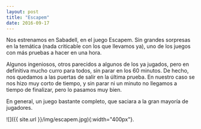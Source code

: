 ```yaml
---
layout: post
title: "Escapem"
date: 2016-09-17
---
```


Nos estrenamos en Sabadell, en el juego Escapem. Sin grandes sorpresas en la temática (nada criticable con los que llevamos ya), uno de los juegos con más pruebas a hacer en una hora.

Algunos ingeniosos, otros parecidos a algunos de los ya jugados, pero en definitiva mucho curro para todos, sin parar en los 60 minutos. De hecho, nos quedamos a las puertas de salir en la última prueba. En nuestro caso se nos hizo muy corto de tiempo, y sin parar ni un minuto no llegamos a tiempo de finalizar, pero lo pasamos muy bien.

En general, un juego bastante completo, que saciara a la gran mayoría de jugadores.


![]({{ site.url }}/img/escapem.jpg){:width="400px"}.
